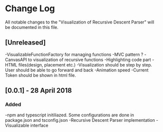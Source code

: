 # Change Log
All notable changes to the "Visualization of Recursive Descent Parser" will be documented in this file.

## [Unreleased]

-VisualizableFunctionFactory for managing functions
-MVC pattern ?
-CanvasAPI to visualization of recursive functions
-Highlighting code part
-HTML files(design, placement etc.)
-Visualization should be step by step. User should be able to go forward and 
back
-Animation speed
-Current Token should be shown in html file. 

## [0.0.1] - 28 April 2018

### Added
-npm and typescript initiliazed. Some configurations are done in package.json and tsconfig.json
-Recursive Descent Parser implementation
-Visualizable interface